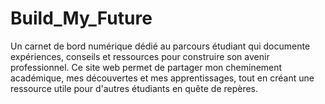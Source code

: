 # Build_My_Future
Un carnet de bord numérique dédié au parcours étudiant qui documente expériences, conseils et ressources pour construire son avenir professionnel. Ce site web permet de partager mon cheminement académique, mes découvertes et mes apprentissages, tout en créant une ressource utile pour d'autres étudiants en quête de repères.
